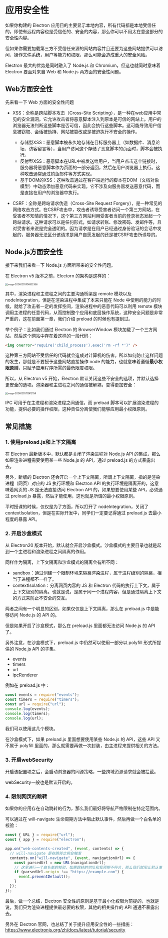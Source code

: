 # 应用安全性

如果你构建的 Electron 应用目的主要显示本地内容，所有代码都是本地受信任的，即使有远程内容也是受信任的、安全的内容，那么你可以不用太在意这部分的安全性内容。

但如果你需要加载第三方不受信任来源的网站内容并且还要为这些网站提供可以访问、操作文件系统，用户等能力和权限，那么可能会造成重大的安全风险。

Electron 最大的优势是同时融入了 Node.js 和 Chromium，但这也就同时意味着 Electron 要面对来自 Web 和 Node.js 两方面的安全性问题。

## Web方面安全性

先来看一下 Web 方面的安全性问题

- XSS：全称是跨站脚本攻击（Cross-Site Scripting），是一种在web应用中常见的安全漏洞。它允许攻击者将恶意脚本注入到原本是可信的网站上。用户的浏览器无法判断这些脚本是否可信，因此会执行这些脚本。这可能导致用户信息被窃取、会话被劫持、网站被篡改或是被迫执行不安全的操作。

  - 存储型XSS：恶意脚本被永久地存储在目标服务器上（如数据库、消息论坛、访客留言等），当用户访问这个存储了恶意脚本的页面时，脚本会被执行。
  - 反射型XSS：恶意脚本在URL中被发送给用户，当用户点击这个链接时，服务器将恶意脚本作为页面的一部分返回，然后在用户浏览器上执行。这种攻击通常通过钓鱼邮件等方式实现。
  - 基于DOM的XSS：这种攻击通过在客户端运行的脚本在DOM（文档对象模型）中动态添加恶意代码来实现。它不涉及向服务器发送恶意代码，而是直接在用户的浏览器中执行。

- CSRF：全称是跨站请求伪造（Cross-Site Request Forgery），是一种常见的网络攻击方式。在CSRF攻击中，攻击者诱导受害者访问一个第三方网站，在受害者不知情的情况下，这个第三方网站利用受害者当前的登录状态发起一个跨站请求。这种请求可以是任何形式，如请求转账、修改密码、发邮件等，且对受害者来说是完全透明的。因为请求是在用户已经通过身份验证的会话中发起的，服务器无法区分该请求是用户自愿发起的还是被CSRF攻击所诱导的。

## Node.js方面安全性

接下来我们来看一下 Node.js 方面所带来的安全性问题。

在 Electron v5 版本之前，Electorn 的架构是这样的：

<img src="https://xiejie-typora.oss-cn-chengdu.aliyuncs.com/2024-02-05-024852.png" alt="image-20240205104852366" style="zoom:50%;" />

其中，渲染进程和主进程之间的主要沟通桥梁是 remote 模块以及 nodeIntegration，但是在渲染进程中集成了本来只能在 Node 中使用的能力的时候，就给了攻击者一定的发挥空间，渲染进程中的恶意代码可以利用 remote 模块调用主进程的任意代码，从而控制整个应用和底层操作系统，这种安全问题是非常严重的，这在前面第一章，我们介绍 preload 的时候也有提到过。

举个例子：比如我们通过 Electron 的 BrowserWindow 模块加载了一个三方网站，然后这个网站中存在着这样的一段代码：

```html
<img onerror="require('child_process').exec('rm -rf *')" />
```

这种第三方网站不受信任的代码就会造成对计算机的伤害。所以如何防止这样问题的发生，那就是不要授予这些网站直接操作 node 的能力，也就意味着遵循**最小权限原则**，只赋予应用程序所需的最低限度权限。

所以，从 Electron v5 开始，Electron 默认关闭这些不安全的选项，并默认选择更安全的选项。渲染器和主进程之间的通信被解耦，变得更加安全：

<img src="https://xiejie-typora.oss-cn-chengdu.aliyuncs.com/2024-02-05-032412.png" alt="image-20240205112412154" style="zoom:50%;" />

IPC 可用于在主进程和渲染进程之间通信，而 preload 脚本可以扩展渲染进程的功能，提供必要的操作权限，这种责任分离使我们能够应用最小权限原则。

## 常见措施

### 1. 使用preload.js和上下文隔离

在 Electron 最新版本中，默认都是关闭了渲染进程对 Node.js API 的集成，那么如果渲染进程需要使用某一些 Node.js 的 API，通过 preload.js 的方式暴露出去。

另外，新版的 Electron 还会开启一个上下文隔离，所谓上下文隔离，指的是渲染进程（网页）对应的 JS 执行环境和 Electron API 的执行环境是隔离开的，这意味着网页的 JS 是无法直接访问 Electron API 的，如果想要使用某些 API，必须通过 preload.js 暴露，然后才能使用，这也就是所谓的最小权限原则。

平时授课的时候，仅仅是为了方面，所以打开了 nodeIntegration，关闭了 contextIsolation，但是在实际开发中，同学们一定要记得通过 preload.js 去最小程度的暴露 API。

### 2. 开启沙盒模式

从 Electron20 版本开始，默认就会开启沙盒模式。沙盒模式的主要目录也就是起到一个主进程和渲染进程之间隔离的作用。

同样作为隔离，上下文隔离和沙盒模式的隔离会有所不同：

- sandbox：通过创建一个限制环境来隔离渲染进程，属于进程级别的隔离，相当于进程都不一样了。
- contextIsolation：分离网页内容的 JS 和 Electron 代码的执行上下文，属于上下文级别的隔离。也就是说，是属于同一个进程内容，但是通过隔离上下文的方式来防止不安全的交互。

两者之间有一个明显的区别，如果仅仅是上下文隔离，那么在 preload.js 中是能够访问 Node.js 的 API 的。

但是如果开启了沙盒模式，那么在 preload.js 里面都无法访问 Node.js 的 API 了。

另外注意，在沙盒模式下，preload.js 中仍然可以使用一部分以 polyfill 形式所提供的 Node.js API 的子集。

- events
- timers
- url
- ipcRenderer

例如在 preload.js 中：

```js
const events = require("events");
const timers = require("timers");
const url = require("url");
console.log(events);
console.log(timers);
console.log(url);
```

我们可以使用这几个模块。

在沙盒模式下，如果 preload.js 里面想要使用某些 Node.js 的 API，这些 API 又不属于 polyfill 里面的，那么就需要再做一次封装，由主进程来提供相关的方法。

### 3. 开启webSecurity

开启该配置项之后，会启动浏览器的同源策略，一些跨域资源请求就会被拦截。

webSecurity一般也是默认开启的。

### 4. 限制网页的跳转

如果你的应用存在自动跳转的行为，那么我们最好将导航严格限制在特定范围内。

可以通过在 will-navigate 生命周期方法中阻止默认事件，然后再做一个白名单的校验：

```js
const { URL } = require("url");
const { app } = require("electron");

app.on("web-contents-created", (event, contents) => {
  // will-navigate 是在跳转之前会触发
  contents.on("will-navigate", (event, navigationUrl) => {
    const parsedUrl = new URL(navigationUrl);
    // 这里进行一个白名单的校验，如果跳转的地址和我预期不符合，那么我们就阻止默认事件
    if (parsedUrl.origin !== "https://example.com") {
      event.preventDefault();
    }
  });
});
```

最后，做一个总结，Electron 安全性的原则是基于最小化权限为前提的，也就是说，我们只为渲染进程提供最必要的权限，其他的相关操作的 API 通通不暴露出去。

另外在 Electron 官网，也总结了关于提升应用安全性的一些措施：https://www.electronjs.org/zh/docs/latest/tutorial/security
